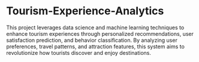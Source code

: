 # Tourism-Experience-Analytics
This project leverages data science and machine learning techniques to enhance tourism experiences through personalized recommendations, user satisfaction prediction, and behavior classification. By analyzing user preferences, travel patterns, and attraction features, this system aims to revolutionize how tourists discover and enjoy destinations.
